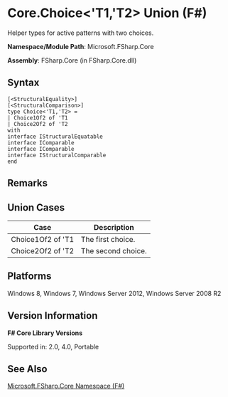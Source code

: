 # Core.Choice<'T1,'T2> Union (F#)

Helper types for active patterns with two choices.

**Namespace/Module Path**: Microsoft.FSharp.Core

**Assembly**: FSharp.Core (in FSharp.Core.dll)


## Syntax

```
[<StructuralEquality>]
[<StructuralComparison>]
type Choice<'T1,'T2> =
| Choice1Of2 of 'T1
| Choice2Of2 of 'T2
with
interface IStructuralEquatable
interface IComparable
interface IComparable
interface IStructuralComparable
end
```

## Remarks

## Union Cases


|Case|Description|
|----|-----------|
|Choice1Of2 of 'T1|The first choice.|
|Choice2Of2 of 'T2|The second choice.|

## Platforms
Windows 8, Windows 7, Windows Server 2012, Windows Server 2008 R2


## Version Information
**F# Core Library Versions**

Supported in: 2.0, 4.0, Portable




## See Also
[Microsoft.FSharp.Core Namespace &#40;F&#35;&#41;](Microsoft.FSharp.Core+Namespace+%28FSharp%29.md)

